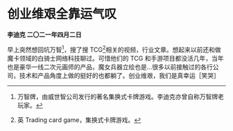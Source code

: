 # 创业维艰全靠运气叹
**李迪克	二〇二一年四月二日**

早上突然想回坑万智[^1]，搜了搜 TCG[^2]相关的视频，行业文章。想起来以前还和做魔卡领域的白骑士网络科技聊过。可惜他们的 TCG 和手游项目都没活几年，当年也是豪华一线二次元画师的产品，魔女兵器立绘也是…很多以前接触过的各行公司，技术和产品角度上做的挺好的也都躺了。创业维艰，我们是真幸运［笑哭］

[^1]: 万智牌，由威世智公司发行的著名集换式卡牌游戏。李迪克亦曾自称万智牌老玩家。
[^2]: 英 Trading card game，集换式卡牌游戏。
